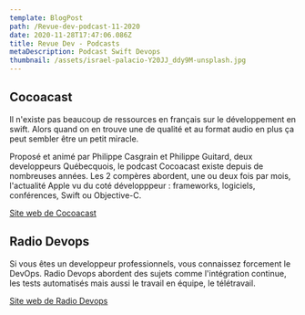 ```yaml
---
template: BlogPost
path: /Revue-dev-podcast-11-2020
date: 2020-11-28T17:47:06.086Z
title: Revue Dev - Podcasts
metaDescription: Podcast Swift Devops
thumbnail: /assets/israel-palacio-Y20JJ_ddy9M-unsplash.jpg
---
```


## Cocoacast
Il n'existe pas beaucoup de ressources en français sur le développement en swift. Alors quand on en trouve une de qualité et au format audio en plus ça peut sembler être un petit miracle.

Proposé et animé par Philippe Casgrain et Philippe Guitard, deux developpeurs Québecquois, le podcast Cocoacast existe depuis de nombreuses années.
Les 2 compères abordent, une ou deux fois par mois, l'actualité Apple vu du coté développpeur : frameworks, logiciels, conférences, Swift ou Objective-C.

[Site web de Cocoacast](https://cacaocast.com)  


## Radio Devops

Si vous êtes un developpeur professionnels, vous connaissez forcement le DevOps. Radio Devops abordent des sujets comme l'intégration continue, les tests automatisés mais aussi le travail en équipe, le télétravail.

[Site web de Radio Devops](https://lydra.fr/radio-devops/)


